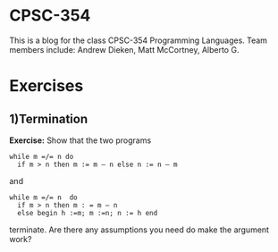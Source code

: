 # CPSC-354
This is a blog for the class CPSC-354 Programming Languages. Team members include: Andrew Dieken, Matt McCortney, Alberto G. 


# Exercises

## 1)Termination
**Exercise:** Show that the two programs

    while m =/= n do
      if m > n then m := m — n else n := n — m

and

    while m =/= n  do
      if m > n then m : = m — n
      else begin h :=m; m :=n; n := h end

terminate. Are there any assumptions you need do make the argument work?
